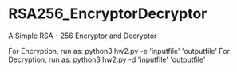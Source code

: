 # RSA256_EncryptorDecryptor
A Simple RSA - 256 Encryptor and Decryptor


For Encryption, run as: python3 hw2.py -e 'inputfile' 'outputfile'
For Decryption, run as: python3 hw2.py -d 'inputfile' 'outputfile'
